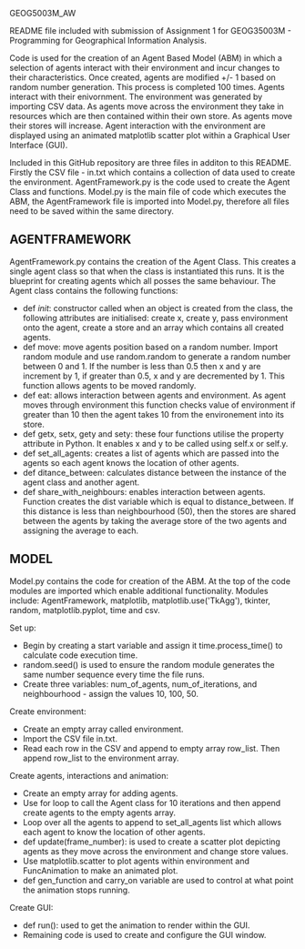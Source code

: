 GEOG5003M_AW

README file included with submission of Assignment 1 for GEOG35003M - Programming for Geographical Information Analysis. 

Code is used for the creation of an Agent Based Model (ABM) in which a selection of agents interact with their environment 
and incur changes to their characteristics.
Once created, agents are modified +/- 1 based on random number generation. This process is completed 100 times. 
Agents interact with their enivornment. The environment was generated by importing CSV data. 
As agents move across the environment they take in resources which are then contained within their own store. As agents 
move their stores will increase. 
Agent interaction with the environment are displayed using an animated matplotlib scatter plot within a Graphical User 
Interface (GUI). 

Included in this GitHub repository are three files in additon to this README. 
Firstly the CSV file - in.txt which contains a collection of data used to create the environment. 
AgentFramework.py is the code used to create the Agent Class and functions. 
Model.py is the main file of code which executes the ABM, the AgentFramework file is imported into Model.py, therefore all 
files need to be saved within the same directory. 


AGENTFRAMEWORK
--------------
AgentFramework.py contains the creation of the Agent Class. This creates a single agent class so that when the class is 
instantiated this runs. It is the blueprint for creating agents which all posses the same behaviour. 
The Agent class contains the following functions:
  - def _init_: constructor called when an object is created from the class, the following attributes are initialised: 
    create x, create y, pass environment onto the agent, create a store and an array which contains all created agents. 
  - def move: move agents position based on a random number. Import random module and use random.random to generate a 
    random number between 0 and 1. If the number is less than 0.5 then x and y are increment by 1, if greater than 0.5, x 
    and y are decremented by 1. This function allows agents to be moved randomly.
  - def eat: allows interaction between agents and environment. As agent moves through environment this function checks 
    value of environment if greater than 10 then the agent takes 10 from the environement into its store. 
  - def getx, setx, gety and sety: these four functions utilise the property attribute in Python. It enables x and y to be
    called using self.x or self.y. 
  - def set_all_agents: creates a list of agents which are passed into the agents so each agent knows the location of other 
    agents. 
  - def ditance_between: calculates distance between the instance of the agent class and another agent. 
  - def share_with_neighbours: enables interaction between agents. Function creates the dist variable which is equal to 
    distance_between. If this distance is less than neighbourhood (50), then the stores are shared between the agents by 
    taking the average store of the two agents and assigning the average to each. 


MODEL
-----
Model.py contains the code for creation of the ABM. 
At the top of the code modules are imported which enable additional functionality. 
Modules include: AgentFramework, matplotlib, matplotlib.use('TkAgg'), tkinter, random, matplotlib.pyplot, time and csv. 

Set up:
  - Begin by creating a start variable and assign it time.process_time() to calculate code execution time. 
  - random.seed() is used to ensure the random module generates the same number sequence every time the file runs. 
  - Create three variables: num_of_agents, num_of_iterations, and neighbourhood - assign the values 10, 100, 50. 
  
Create environment:
  - Create an empty array called environment.
  - Import the CSV file in.txt. 
  - Read each row in the CSV and append to empty array row_list. Then append row_list to the environment array. 
  
Create agents, interactions and animation:
  - Create an empty array for adding agents. 
  - Use for loop to call the Agent class for 10 iterations and then append create agents to the empty agents array. 
  - Loop over all the agents to append to set_all_agents list which allows each agent to know the location of other agents.
  - def update(frame_number): is used to create a scatter plot depicting agents as they move across the environment and 
    change store values.
  - Use matplotlib.scatter to plot agents within environment and FuncAnimation to make an animated plot.
  - def gen_function and carry_on variable are used to control at what point the animation stops running. 
  
Create GUI:
  - def run(): used to get the animation to render within the GUI. 
  - Remaining code is used to create and configure the GUI window. 
  

